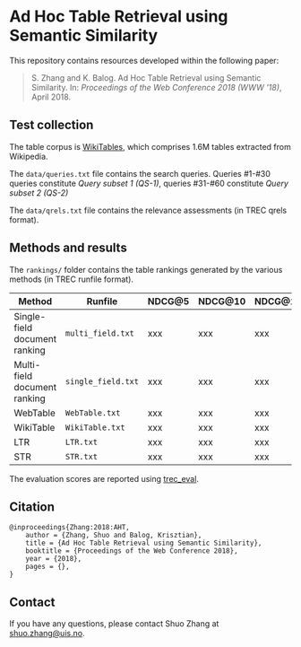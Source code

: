# Ad Hoc Table Retrieval using Semantic Similarity

This repository contains resources developed within the following paper:

> S. Zhang and K. Balog. Ad Hoc Table Retrieval using Semantic Similarity. In: *Proceedings of the Web Conference 2018 (WWW '18)*, April 2018.


## Test collection

The table corpus is [WikiTables](http://websail-fe.cs.northwestern.edu/TabEL/), which comprises 1.6M tables extracted from Wikipedia.

The `data/queries.txt` file contains the search queries. Queries #1-#30 queries constitute *Query subset 1 (QS-1)*, queries #31-#60 constitute *Query subset 2 (QS-2)*

The `data/qrels.txt` file contains the relevance assessments (in TREC qrels format).  


## Methods and results

The `rankings/` folder contains the table rankings generated by the various methods (in TREC runfile format).

| Method | Runfile | NDCG@5 | NDCG@10 | NDCG@15 | NDCG@20 |
| -- | -- | -- | -- | -- | -- |
| Single-field document ranking | `multi_field.txt` | xxx | xxx | xxx | xxx |
| Multi-field document ranking | `single_field.txt` | xxx | xxx | xxx | xxx |
| WebTable | `WebTable.txt` | xxx | xxx | xxx | xxx |
| WikiTable | `WikiTable.txt` | xxx | xxx | xxx | xxx |
| LTR | `LTR.txt` | xxx | xxx | xxx | xxx |
| STR | `STR.txt` | xxx | xxx | xxx | xxx |

The evaluation scores are reported using [trec_eval](https://github.com/usnistgov/trec_eval).


## Citation
```
@inproceedings{Zhang:2018:AHT,
    author = {Zhang, Shuo and Balog, Krisztian},
    title = {Ad Hoc Table Retrieval using Semantic Similarity},
    booktitle = {Proceedings of the Web Conference 2018},
    year = {2018},
    pages = {},
}
```

## Contact
If you have any questions, please contact Shuo Zhang at shuo.zhang@uis.no.
